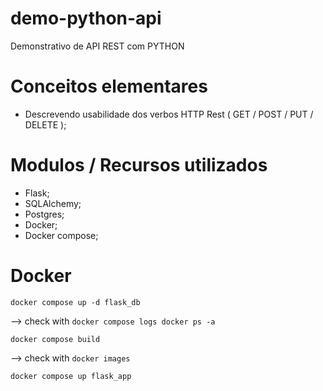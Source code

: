 # demo-python-api
Demonstrativo de API REST com PYTHON

# Conceitos elementares
- Descrevendo usabilidade dos verbos HTTP Rest ( GET / POST / PUT / DELETE );

# Modulos / Recursos utilizados
- Flask;
- SQLAlchemy;
- Postgres;
- Docker;
- Docker compose;

# Docker
`docker compose up -d flask_db`

--> check with
`docker compose logs
docker ps -a`

`docker compose build`

--> check with
`docker images`

`docker compose up flask_app`

